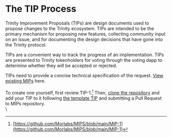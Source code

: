 # The TIP Process

Trinity Improvement Proposals (TIPs) are design documents used to propose changes to the Trinity ecosystem. TIPs are intended to be the primary mechanism for proposing new features, collecting community input on an issue, and for documenting the design decisions that have gone into the Trinity protocol.

TIPs are a convenient way to track the progress of an implementation. TIPs are presented to Trinity tokenholders for voting through the voting dapp to determine whether they will be accepted or rejected.

TIPs need to provide a concise technical specification of the request. [View existing MIPs](https://github.com/Morlabs/MIPS) here. \
\
To create one yourself,  first review TIP-1.[^1] Then, [clone the repository](https://github.com/Morlabs/MIPS?tab=readme-ov-file) and add your TIP to it following [the template TIP](https://github.com/Morlabs/MIPS/blob/main/MIP\_template.md) and submitting a Pull Request to MIPs repository.\
\


[^1]: [https://github.com/Morlabs/MIPS/blob/main/MIP-1](https://github.com/Morlabs/MIPS/blob/main/MIP-1)
